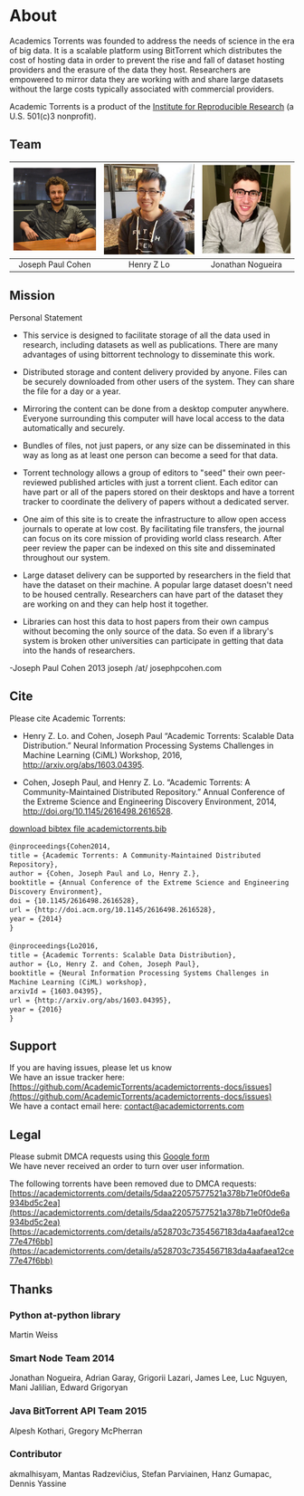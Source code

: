 # About

Academics Torrents was founded to address the needs of science in the era of big data. It is a scalable platform using BitTorrent which distributes the cost of hosting data in order to prevent the rise and fall of dataset hosting providers and the erasure of the data they host. Researchers are empowered to mirror data they are working with and share large datasets without the large costs typically associated with commercial providers. 

Academic Torrents is a product of the [Institute for Reproducible Research](https://reproducibilityinstitute.org/) (a U.S. 501(c)3 nonprofit).

## Team


| ![](_static/img/joe.jpg) |  ![](_static/img/henry.jpg) |  ![](_static/img/nogueira.jpg) |
| :----: | :----: | :----: |
| Joseph Paul Cohen  | &nbsp;&nbsp;&nbsp;&nbsp;&nbsp;&nbsp;&nbsp;Henry Z Lo&nbsp;&nbsp;&nbsp;&nbsp;&nbsp;&nbsp;&nbsp;  |  Jonathan Nogueira |



## Mission

Personal Statement

+ This service is designed to facilitate storage of all the data used in research, including datasets as well as publications. There are many advantages of using bittorrent technology to disseminate this work.

 + Distributed storage and content delivery provided by anyone. Files can be securely downloaded from other users of the system. They can share the file for a day or a year.
 + Mirroring the content can be done from a desktop computer anywhere. Everyone surrounding this computer will have local access to the data automatically and securely.
 + Bundles of files, not just papers, or any size can be disseminated in this way as long as at least one person can become a seed for that data.
 + Torrent technology allows a group of editors to "seed" their own peer-reviewed published articles with just a torrent client. Each editor can have part or all of the papers stored on their desktops and have a torrent tracker to coordinate the delivery of papers without a dedicated server.

+ One aim of this site is to create the infrastructure to allow open access journals to operate at low cost. By facilitating file transfers, the journal can focus on its core mission of providing world class research. After peer review the paper can be indexed on this site and disseminated throughout our system.

+ Large dataset delivery can be supported by researchers in the field that have the dataset on their machine. A popular large dataset doesn't need to be housed centrally. Researchers can have part of the dataset they are working on and they can help host it together.

+ Libraries can host this data to host papers from their own campus without becoming the only source of the data. So even if a library's system is broken other universities can participate in getting that data into the hands of researchers.

-Joseph Paul Cohen 2013
joseph /at/ josephpcohen.com



## Cite

Please cite Academic Torrents:
 - Henry Z. Lo. and Cohen, Joseph Paul “Academic Torrents: Scalable Data Distribution.” Neural Information Processing Systems Challenges in Machine Learning (CiML) Workshop, 2016, http://arxiv.org/abs/1603.04395.

 - Cohen, Joseph Paul, and Henry Z. Lo. “Academic Torrents: A Community-Maintained Distributed Repository.” Annual Conference of the Extreme Science and Engineering Discovery Environment, 2014, http://doi.org/10.1145/2616498.2616528.

[download bibtex file academictorrents.bib](https://academictorrents.com/academictorrents.bib)

```
@inproceedings{Cohen2014,
title = {Academic Torrents: A Community-Maintained Distributed Repository},
author = {Cohen, Joseph Paul and Lo, Henry Z.},
booktitle = {Annual Conference of the Extreme Science and Engineering Discovery Environment},
doi = {10.1145/2616498.2616528},
url = {http://doi.acm.org/10.1145/2616498.2616528},
year = {2014}
}

@inproceedings{Lo2016,
title = {Academic Torrents: Scalable Data Distribution},
author = {Lo, Henry Z. and Cohen, Joseph Paul},
booktitle = {Neural Information Processing Systems Challenges in Machine Learning (CiML) workshop},
arxivId = {1603.04395},
url = {http://arxiv.org/abs/1603.04395},
year = {2016}
}
```


## Support

If you are having issues, please let us know  
We have an issue tracker here: [https://github.com/AcademicTorrents/academictorrents-docs/issues](https://github.com/AcademicTorrents/academictorrents-docs/issues)  
We have a contact email here: [contact@academictorrents.com](mailto:contact@academictorrents.com)



## Legal

Please submit DMCA requests using this [Google form](https://docs.google.com/forms/d/1UZpffALavOF_X06QebmzbZZ7OyiGxjcn4vWhTQyHFPo/viewform)  
We have never received an order to turn over user information.

The following torrents have been removed due to DMCA requests:
[https://academictorrents.com/details/5daa22057577521a378b71e0f0de6a934bd5c2ea](https://academictorrents.com/details/5daa22057577521a378b71e0f0de6a934bd5c2ea)
[https://academictorrents.com/details/a528703c7354567183da4aafaea12ce77e47f6bb](https://academictorrents.com/details/a528703c7354567183da4aafaea12ce77e47f6bb)

## Thanks

### Python at-python library

Martin Weiss

### Smart Node Team 2014

Jonathan Nogueira, Adrian Garay, Grigorii Lazari, James Lee, Luc Nguyen, Mani Jalilian, Edward Grigoryan

### Java BitTorrent API Team 2015

Alpesh Kothari, Gregory McPherran

### Contributor

akmalhisyam, Mantas Radzevi&#269;ius, Stefan Parviainen, Hanz Gumapac, Dennis Yassine


